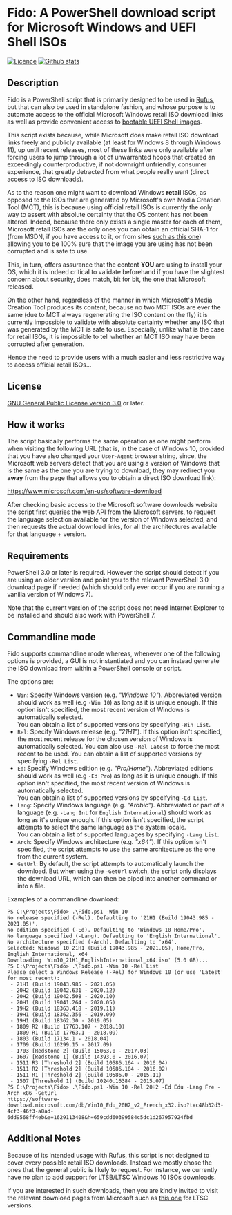 Fido: A PowerShell download script for Microsoft Windows and UEFI Shell ISOs
============================================================================

[![Licence](https://img.shields.io/badge/license-GPLv3-blue.svg?style=flat-square)](https://www.gnu.org/licenses/gpl-3.0.en.html)
[![Github stats](https://img.shields.io/github/downloads/pbatard/Fido/total.svg?style=flat-square)](https://github.com/pbatard/Fido/releases)

Description
-----------

Fido is a PowerShell script that is primarily designed to be used in [Rufus](https://github.com/pbatard/rufus), but that
can also be used in standalone fashion, and whose purpose is to automate access to the official Microsoft Windows retail
ISO download links as well as provide convenient access to [bootable UEFI Shell images](https://github.com/pbatard/UEFI-Shell).

This script exists because, while Microsoft does make retail ISO download links freely and publicly available (at least
for Windows 8 through Windows 11), up until recent releases, most of these links were only available after forcing users
to jump through a lot of unwarranted hoops that created an exceedingly counterproductive, if not downright unfriendly,
consumer experience, that greatly detracted from what people really want (direct access to ISO downloads).

As to the reason one might want to download Windows __retail__ ISOs, as opposed to the ISOs that are generated by
Microsoft's own Media Creation Tool (MCT), this is because using official retail ISOs is currently the only way to
assert with absolute certainty that the OS content has not been altered. Indeed, because there only exists a single
master for each of them, Microsoft retail ISOs are the only ones you can obtain an official SHA-1 for (from MSDN, if you
have access to it, or from sites [such as this one](https://msdn.rg-adguard.net/public.php)) allowing you to be 100%
sure that the image you are using has not been corrupted and is safe to use.

This, in turn, offers assurance that the content __YOU__ are using to install your OS, which it is indeed critical to
validate beforehand if you have the slightest concern about security, does match, bit for bit, the one that Microsoft
released.

On the other hand, regardless of the manner in which Microsoft's Media Creation Tool produces its content, because no
two MCT ISOs are ever the same (due to MCT always regenerating the ISO content on the fly) it is currently impossible to
validate with absolute certainty whether any ISO that was generated by the MCT is safe to use. Especially, unlike what
is the case for retail ISOs, it is impossible to tell whether an MCT ISO may have been corrupted after generation.

Hence the need to provide users with a much easier and less restrictive way to access official retail ISOs...

License
-------

[GNU General Public License version 3.0](https://www.gnu.org/licenses/gpl-3.0) or later.

How it works
------------

The script basically performs the same operation as one might perform when visiting the following URL (that is, in the
case of Windows 10, provided that you have also changed your `User-Agent` browser string, since, the Microsoft web
servers detect that you are using a version of Windows that is the same as the one you are trying to download, they
may redirect you __away__ from the page that allows you to obtain a direct ISO download link):

https://www.microsoft.com/en-us/software-download

After checking basic access to the Microsoft software downloads website the script first queries the web API from the
Microsoft servers, to request the language selection available for the version of Windows selected, and then requests
the actual download links, for all the architectures available for that language + version.

Requirements
------------

PowerShell 3.0 or later is required. However the script should detect if you are using an older version and point you to
the relevant PowerShell 3.0 download page if needed (which should only ever occur if you are running a vanilla version
of Windows 7).

Note that the current version of the script does not need Internet Explorer to be installed and should also work with
PowerShell 7.

Commandline mode
----------------

Fido supports commandline mode whereas, whenever one of the following options is provided, a GUI is not instantiated
and you can instead generate the ISO download from within a PowerShell console or script.

The options are:
- `Win`: Specify Windows version (e.g. _"Windows 10"_). Abbreviated version should work as well (e.g `-Win 10`) as long
   as it is unique enough. If this option isn't specified, the most recent version of Windows is automatically selected.  
   You can obtain a list of supported versions by specifying `-Win List`.
- `Rel`: Specify Windows release (e.g. _"21H1"_). If this option isn't specified, the most recent release for the chosen
   version of Windows is automatically selected. You can also use `-Rel Latest` to force the most recent to be used.
   You can obtain a list of supported versions by specifying `-Rel List`.
- `Ed`: Specify Windows edition (e.g. _"Pro/Home"_). Abbreviated editions should work as well (e.g `-Ed Pro`) as long
   as it is unique enough. If this option isn't specified, the most recent version of Windows is automatically selected.  
   You can obtain a list of supported versions by specifying `-Ed List`.
- `Lang`: Specify Windows language (e.g. _"Arabic"_). Abbreviated or part of a language (e.g. `-Lang Int` for
   `English International`) should work as long as it's unique enough. If this option isn't specified, the script attempts
   to select the same language as the system locale.  
   You can obtain a list of supported languages by specifying `-Lang List`.
- `Arch`: Specify Windows architecture (e.g. _"x64"_). If this option isn't specified, the script attempts to use the same
   architecture as the one from the current system.
- `GetUrl`: By default, the script attempts to automatically launch the download. But when using the `-GetUrl` switch,
   the script only displays the download URL, which can then be piped into another command or into a file.

Examples of a commandline download:

```
PS C:\Projects\Fido> .\Fido.ps1 -Win 10
No release specified (-Rel). Defaulting to '21H1 (Build 19043.985 - 2021.05)'.
No edition specified (-Ed). Defaulting to 'Windows 10 Home/Pro'.
No language specified (-Lang). Defaulting to 'English International'.
No architecture specified (-Arch). Defaulting to 'x64'.
Selected: Windows 10 21H1 (Build 19043.985 - 2021.05), Home/Pro, English International, x64
Downloading 'Win10_21H1_EnglishInternational_x64.iso' (5.0 GB)...
PS C:\Projects\Fido> .\Fido.ps1 -Win 10 -Rel List
Please select a Windows Release (-Rel) for Windows 10 (or use 'Latest' for most recent):
 - 21H1 (Build 19043.985 - 2021.05)
 - 20H2 (Build 19042.631 - 2020.12)
 - 20H2 (Build 19042.508 - 2020.10)
 - 20H1 (Build 19041.264 - 2020.05)
 - 19H2 (Build 18363.418 - 2019.11)
 - 19H1 (Build 18362.356 - 2019.09)
 - 19H1 (Build 18362.30 - 2019.05)
 - 1809 R2 (Build 17763.107 - 2018.10)
 - 1809 R1 (Build 17763.1 - 2018.09)
 - 1803 (Build 17134.1 - 2018.04)
 - 1709 (Build 16299.15 - 2017.09)
 - 1703 [Redstone 2] (Build 15063.0 - 2017.03)
 - 1607 [Redstone 1] (Build 14393.0 - 2016.07)
 - 1511 R3 [Threshold 2] (Build 10586.164 - 2016.04)
 - 1511 R2 [Threshold 2] (Build 10586.104 - 2016.02)
 - 1511 R1 [Threshold 2] (Build 10586.0 - 2015.11)
 - 1507 [Threshold 1] (Build 10240.16384 - 2015.07)
PS C:\Projects\Fido> .\Fido.ps1 -Win 10 -Rel 20H2 -Ed Edu -Lang Fre -Arch x86 -GetUrl
https://software-download.microsoft.com/db/Win10_Edu_20H2_v2_French_x32.iso?t=c48b32d3-4cf3-46f3-a8ad-6dd9568ff4eb&e=1629113408&h=659cdd60399584c5dc1d267957924fbd
```

Additional Notes
----------------

Because of its intended usage with Rufus, this script is not designed to cover every possible retail ISO downloads.
Instead we mostly chose the ones that the general public is likely to request. For instance, we currently have no plan
to add support for LTSB/LTSC Windows 10 ISOs downloads.

If you are interested in such downloads, then you are kindly invited to visit the relevant download pages from Microsoft
such as [this one](https://www.microsoft.com/evalcenter/evaluate-windows-10-enterprise) for LTSC versions.
